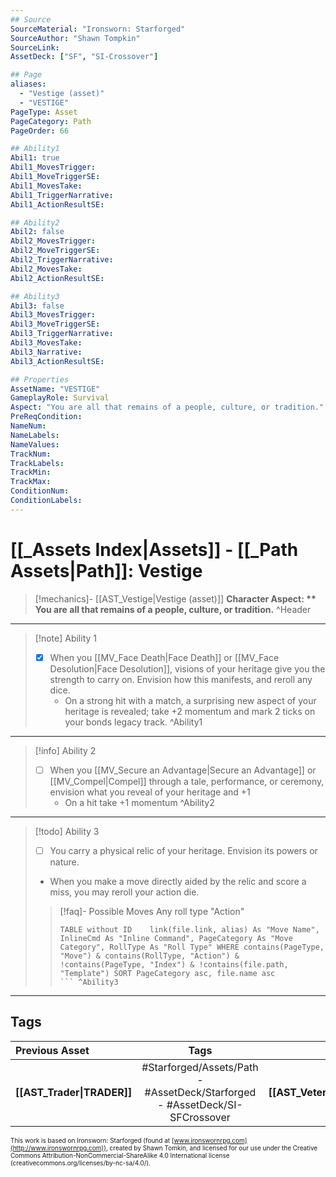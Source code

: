 ```yaml
---
## Source
SourceMaterial: "Ironsworn: Starforged"
SourceAuthor: "Shawn Tompkin"
SourceLink: 
AssetDeck: ["SF", "SI-Crossover"]

## Page
aliases:
  - "Vestige (asset)"
  - "VESTIGE"
PageType: Asset
PageCategory: Path
PageOrder: 66

## Ability1
Abil1: true
Abil1_MovesTrigger:
Abil1_MoveTriggerSE:
Abil1_MovesTake:
Abil1_TriggerNarrative:
Abil1_ActionResultSE:

## Ability2
Abil2: false
Abil2_MovesTrigger:
Abil2_MoveTriggerSE:
Abil2_TriggerNarrative:
Abil2_MovesTake:
Abil2_ActionResultSE:

## Ability3
Abil3: false
Abil3_MovesTrigger:
Abil3_MoveTriggerSE:
Abil3_TriggerNarrative:
Abil3_MovesTake:
Abil3_Narrative:
Abil3_ActionResultSE:

## Properties
AssetName: "VESTIGE"
GameplayRole: Survival
Aspect: "You are all that remains of a people, culture, or tradition."
PreReqCondition: 
NameNum:
NameLabels:
NameValues:
TrackNum:
TrackLabels:
TrackMin:
TrackMax:
ConditionNum:
ConditionLabels:
---
```

# [[_Assets Index|Assets]] - [[_Path Assets|Path]]: Vestige
> [!mechanics]- [[AST_Vestige|Vestige (asset)]]
> **Character Aspect: ** You are all that remains of a people, culture, or tradition.** ^Header
___
> [!note] Ability 1
> - [x] When you [[MV_Face Death|Face Death]] or [[MV_Face Desolution|Face Desolution]], visions of your heritage give you the strength to carry on. Envision how this manifests, and reroll any dice. 
> 	- On a strong hit with a match, a surprising new aspect of your heritage is revealed; take +2 momentum and mark 2 ticks on your bonds legacy track. ^Ability1
___
> [!info] Ability 2
> - [ ] When you [[MV_Secure an Advantage|Secure an Advantage]] or [[MV_Compel|Compel]] through a tale, performance, or ceremony, envision what you reveal of your heritage and +1 
> 	- On a hit take +1 momentum ^Ability2
___
> [!todo] Ability 3
> - [ ] You carry a physical relic of your heritage. Envision its powers or nature. 
> - When you make a move directly aided by the relic and score a miss, you may reroll your action die.
> > [!faq]- Possible Moves
> > Any roll type "Action"
> > ```dataview 
> > TABLE without ID	link(file.link, alias) As "Move Name", InlineCmd As "Inline Command", PageCategory As "Move Category", RollType As "Roll Type" WHERE contains(PageType, "Move") & contains(RollType, "Action") & !contains(PageType, "Index") & !contains(file.path, "Template") SORT PageCategory asc, file.name asc
> > ``` ^Ability3
___

## Tags
| Previous Asset | Tags | Next Asset |
| :--- | :---: | ---: |
| **[[AST_Trader\|TRADER]]** | #Starforged/Assets/Path - #AssetDeck/Starforged - #AssetDeck/SI-SFCrossover | **[[AST_Veteran\|VETERAN]]** |

<font size=-2>This work is based on Ironsworn: Starforged (found at [www.ironswornrpg.com](http://www.ironswornrpg.com)), created by Shawn Tomkin, and licensed for our use under the Creative Commons Attribution-NonCommercial-ShareAlike 4.0 International license  (creativecommons.org/licenses/by-nc-sa/4.0/).</font>